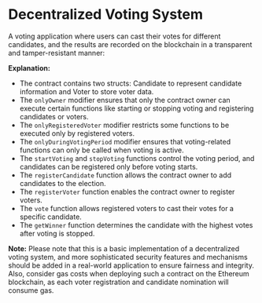 # Decentralized Voting System

A voting application where users can cast their votes for different candidates, and the results are recorded on the blockchain in a transparent and tamper-resistant manner:


__Explanation:__

 - The contract contains two structs: Candidate to represent candidate information and Voter to store voter data.
 - The ```onlyOwner``` modifier ensures that only the contract owner can execute certain functions like starting or stopping voting and registering candidates or voters.
 - The ```onlyRegisteredVoter``` modifier restricts some functions to be executed only by registered voters.
 - The ```onlyDuringVotingPeriod``` modifier ensures that voting-related functions can only be called when voting is active.
 - The ```startVoting``` and ```stopVoting``` functions control the voting period, and candidates can be registered only before voting starts.
 - The ```registerCandidate``` function allows the contract owner to add candidates to the election.
 - The ```registerVoter``` function enables the contract owner to register voters.
 - The ```vote``` function allows registered voters to cast their votes for a specific candidate.
 - The ```getWinner``` function determines the candidate with the highest votes after voting is stopped.

__Note:__ Please note that this is a basic implementation of a decentralized voting system, and more sophisticated security features and mechanisms should be added in a real-world application to ensure fairness and integrity. Also, consider gas costs when deploying such a contract on the Ethereum blockchain, as each voter registration and candidate nomination will consume gas.
